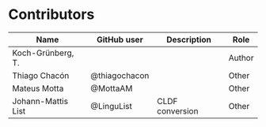 # Contributors

Name | GitHub user | Description | Role |
--- | --- | --- | --- |
Koch-Grünberg, T. | | | Author
Thiago Chacón | @thiagochacon | | Other
Mateus Motta | @MottaAM | | Other
Johann-Mattis List | @LinguList| CLDF conversion | Other
